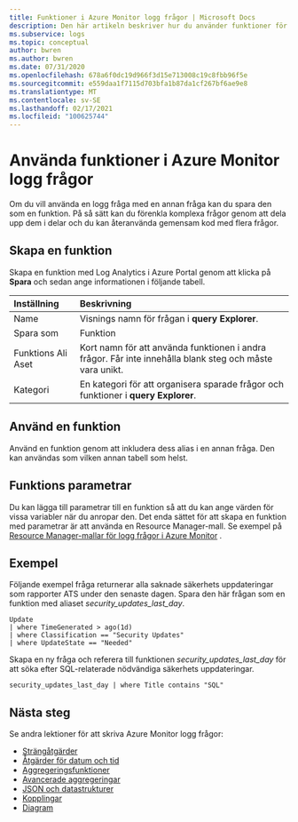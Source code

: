 ```yaml
---
title: Funktioner i Azure Monitor logg frågor | Microsoft Docs
description: Den här artikeln beskriver hur du använder funktioner för att anropa en fråga från en annan logg fråga i Azure Monitor.
ms.subservice: logs
ms.topic: conceptual
author: bwren
ms.author: bwren
ms.date: 07/31/2020
ms.openlocfilehash: 678a6f0dc19d966f3d15e713008c19c8fbb96f5e
ms.sourcegitcommit: e559daa1f7115d703bfa1b87da1cf267bf6ae9e8
ms.translationtype: MT
ms.contentlocale: sv-SE
ms.lasthandoff: 02/17/2021
ms.locfileid: "100625744"
---
```

# <a name="using-functions-in-azure-monitor-log-queries"></a>Använda funktioner i Azure Monitor logg frågor

Om du vill använda en logg fråga med en annan fråga kan du spara den som en funktion. På så sätt kan du förenkla komplexa frågor genom att dela upp dem i delar och du kan återanvända gemensam kod med flera frågor.

## <a name="create-a-function"></a>Skapa en funktion

Skapa en funktion med Log Analytics i Azure Portal genom att klicka på **Spara** och sedan ange informationen i följande tabell.

| Inställning | Beskrivning |
|:---|:---|
| Name           | Visnings namn för frågan i **query Explorer**. |
| Spara som        | Funktion |
| Funktions Ali Aset | Kort namn för att använda funktionen i andra frågor. Får inte innehålla blank steg och måste vara unikt. |
| Kategori       | En kategori för att organisera sparade frågor och funktioner i **query Explorer**. |




## <a name="use-a-function"></a>Använd en funktion
Använd en funktion genom att inkludera dess alias i en annan fråga. Den kan användas som vilken annan tabell som helst.

## <a name="function-parameters"></a>Funktions parametrar 
Du kan lägga till parametrar till en funktion så att du kan ange värden för vissa variabler när du anropar den. Det enda sättet för att skapa en funktion med parametrar är att använda en Resource Manager-mall. Se exempel på [Resource Manager-mallar för logg frågor i Azure Monitor](../samples/resource-manager-log-queries.md#parameterized-function) .

## <a name="example"></a>Exempel
Följande exempel fråga returnerar alla saknade säkerhets uppdateringar som rapporter ATS under den senaste dagen. Spara den här frågan som en funktion med aliaset _security_updates_last_day_. 

```Kusto
Update
| where TimeGenerated > ago(1d) 
| where Classification == "Security Updates" 
| where UpdateState == "Needed"
```

Skapa en ny fråga och referera till funktionen _security_updates_last_day_ för att söka efter SQL-relaterade nödvändiga säkerhets uppdateringar.

```Kusto
security_updates_last_day | where Title contains "SQL"
```

## <a name="next-steps"></a>Nästa steg
Se andra lektioner för att skriva Azure Monitor logg frågor:

- [Strängåtgärder](/azure/data-explorer/kusto/query/samples?&pivots=azuremonitor#string-operations)
- [Åtgärder för datum och tid](/azure/data-explorer/kusto/query/samples?&pivots=azuremonitor#date-and-time-operations)
- [Aggregeringsfunktioner](/azure/data-explorer/kusto/query/samples?&pivots=azuremonitor#aggregations)
- [Avancerade aggregeringar](/azure/data-explorer/write-queries#advanced-aggregations)
- [JSON och datastrukturer](/azure/data-explorer/kusto/query/samples?&pivots=azuremonitor#json-and-data-structures)
- [Kopplingar](/azure/data-explorer/kusto/query/samples?&pivots=azuremonitor#joins)
- [Diagram](/azure/data-explorer/kusto/query/samples?&pivots=azuremonitor#charts)
